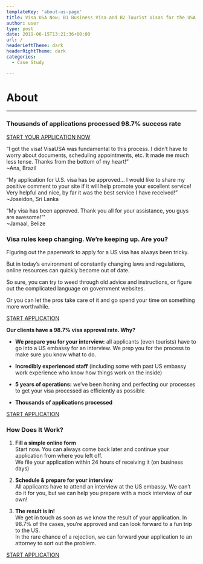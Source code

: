 ```yaml
---
templateKey: 'about-us-page'
title: Visa USA Now; B1 Business Visa and B2 Tourist Visas for the USA
author: user
type: post
date: 2019-06-15T13:21:36+00:00
url: /
headerLeftTheme: dark
headerRightTheme: dark
categories:
  - Case Study

---
```

# About
----------------

### Thousands of applications processed 98.7% success rate

[START YOUR APPLICATION NOW]()

“I got the visa! VisaUSA was fundamental to this process. I didn’t have to worry about documents, scheduling appointments, etc. It made me much less tense. Thanks from the bottom of my heart!”  
~Ana, Brazil

“My application for U.S. visa has be approved… I would like to share my positive comment to your site if it will help promote your excellent service! Very helpful and nice, by far it was the best service I have received!”  
~Joseidon, Sri Lanka

“My visa has been approved. Thank you all for your assistance, you guys are awesome!”'  
~Jamaal, Belize


### Visa rules keep changing. We’re keeping up. Are you?
  
Figuring out the paperwork to apply for a US visa has always been tricky.

But in today’s environment of constantly changing laws and regulations, online resources can quickly become out of date.

So sure, you can try to weed through old advice and instructions, or figure out the complicated language on government websites.

Or you can let the pros take care of it and go spend your time on something more worthwhile.

[START APPLICATION]()

**Our clients have a 98.7% visa approval rate. Why?**

* **We prepare you for your interview:** all applicants (even tourists) have to go into a US embassy for an interview. We prep you for the process to make sure you know what to do.
                    

* **Incredibly experienced staff** (including some with past US embassy work experience who know how things work on the inside)
                    

* **5 years of operations:** we’ve been honing and perfecting our processes to get your visa processed as efficiently as possible
                    

* **Thousands of applications processed**
                    
[START APPLICATION](https://mattermost.com)
 

### How Does It Work?

1. **Fill a simple online form**  
Start now. You can always come back later and continue your application from where you left off.  
We file your application within 24 hours of receiving it (on business days)


                    

2. **Schedule & prepare for your interview**  
All applicants have to attend an interview at the US embassy. We can’t do it for you, but we can help you prepare with a mock interview of our own!


                    

3. **The result is in!**  
We get in touch as soon as we know the result of your application. In 98.7% of the cases, you’re approved and can look forward to a fun trip to the US.  
In the rare chance of a rejection, we can forward your application to an attorney to sort out the problem.              

[START APPLICATION]()